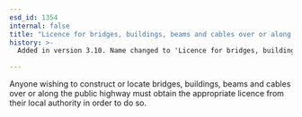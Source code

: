 ```yaml
---
esd_id: 1354
internal: false
title: "Licence for bridges, buildings, beams and cables over or along highway"
history: >-
  Added in version 3.10. Name changed to 'Licence for bridges, buildings, beams and cables over or along highway' in version 4.00.

---
```


Anyone wishing to construct or locate bridges, buildings, beams and cables over or along the public highway must obtain the appropriate licence from their local authority in order to do so.

